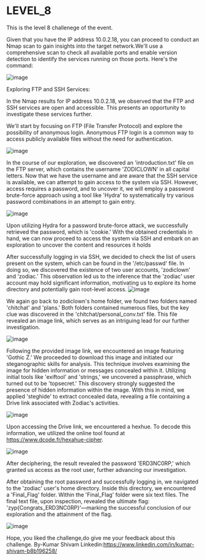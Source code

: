 # LEVEL_8
This is the level 8 challenege of the event.

Given that you have the IP address 10.0.2.18, you can proceed to conduct an Nmap scan to gain insights into the target network.We'll use a comprehensive scan to check all available ports and enable version detection to identify the services running on those ports. Here's the command:

![image](https://github.com/KumarShivam1908/LEVEL_8/assets/119051305/8bcb8283-fd24-4a8f-ab03-11d683d37bc2)

Exploring FTP and SSH Services:

In the Nmap results for IP address 10.0.2.18, we observed that the FTP and SSH services are open and accessible. This presents an opportunity to investigate these services further.

We'll start by focusing on FTP (File Transfer Protocol) and explore the possibility of anonymous login. Anonymous FTP login is a common way to access publicly available files without the need for authentication.

![image](https://github.com/KumarShivam1908/LEVEL_8/assets/119051305/7737379b-9b71-47b2-b8ed-1891bbd581e7)

In the course of our exploration, we discovered an 'introduction.txt' file on the FTP server, which contains the username 'ZODICLOWN' in all capital letters. Now that we have the username and are aware that the SSH service is available, we can attempt to gain access to the system via SSH. However, access requires a password, and to uncover it, we will employ a password brute-force approach using a tool like 'Hydra' to systematically try various password combinations in an attempt to gain entry.

![image](https://github.com/KumarShivam1908/LEVEL_8/assets/119051305/a21f0a10-2cee-4a1d-bb01-42d9b5f13c3e)

Upon utilizing Hydra for a password brute-force attack, we successfully retrieved the password, which is 'cookie.' With the obtained credentials in hand, we can now proceed to access the system via SSH and embark on an exploration to uncover the content and resources it holds

After successfully logging in via SSH, we decided to check the list of users present on the system, which can be found in the '/etc/passwd' file. In doing so, we discovered the existence of two user accounts, 'zodiclown' and 'zodiac.' This observation led us to the inference that the 'zodiac' user account may hold significant information, motivating us to explore its home directory and potentially gain root-level access.
![image](https://github.com/KumarShivam1908/LEVEL_8/assets/119051305/76410b2b-25b0-46dd-9b4f-10100b3c5f8e)



We again go back to zodiclown's home folder, we found two folders named 'chitchat' and 'plans.' Both folders contained numerous files, but the key clue was discovered in the 'chitchat/personal_conv.txt' file. This file revealed an image link, which serves as an intriguing lead for our further investigation.

![image](https://github.com/KumarShivam1908/LEVEL_8/assets/119051305/6856edcd-a3a0-440a-897f-63f1c9bce78f)

Following the provided image link, we encountered an image featuring 'Gothic Z.' We proceeded to download this image and initiated our steganographic skills for analysis. This technique involves examining the image for hidden information or messages concealed within it.
Utilizing initial tools like 'exiftool' and 'strings,' we uncovered a passphrase, which turned out to be 'topsecret.' This discovery strongly suggested the presence of hidden information within the image. With this in mind, we applied 'steghide' to extract concealed data, revealing a file containing a Drive link associated with Zodiac's activities.

![image](https://github.com/KumarShivam1908/LEVEL_8/assets/119051305/eb4d0295-72c5-4496-a80f-c8df1a381e56)

Upon accessing the Drive link, we encountered a hexhue. To decode this information, we utilized the online tool found at https://www.dcode.fr/hexahue-cipher.

![image](https://github.com/KumarShivam1908/LEVEL_8/assets/119051305/8af5160e-be15-4a35-91e4-fa61a0538f15)

After deciphering, the result revealed the password 'ERD3NC0RP,' which granted us access as the root user, further advancing our investigation.

After obtaining the root password and successfully logging in, we navigated to the 'zodiac' user's home directory. Inside this directory, we encountered a 'Final_Flag' folder. Within the 'Final_Flag' folder were six text files. The final text file, upon inspection, revealed the ultimate flag: 'zyp{Congrats_ERD3NC0RP}'—marking the successful conclusion of our exploration and the attainment of the flag.

![image](https://github.com/KumarShivam1908/LEVEL_8/assets/119051305/6ada329a-d738-44de-81f6-29db09be6caa)


Hope, you liked the challenge,do give me your feedback about this challenge.
By-Kumar Shivam
Linkedin:https://www.linkedin.com/in/kumar-shivam-b8b196258/



















